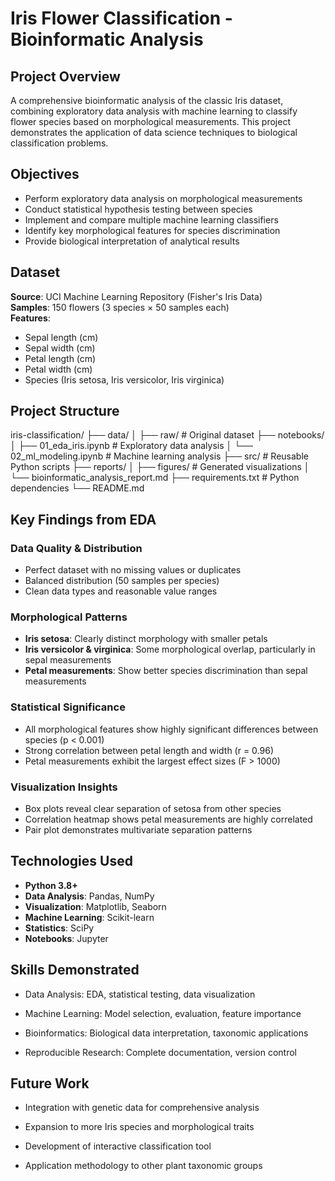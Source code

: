 # Iris Flower Classification - Bioinformatic Analysis

##  Project Overview
A comprehensive bioinformatic analysis of the classic Iris dataset, combining exploratory data analysis with machine learning to classify flower species based on morphological measurements. This project demonstrates the application of data science techniques to biological classification problems.

##  Objectives
- Perform exploratory data analysis on morphological measurements
- Conduct statistical hypothesis testing between species  
- Implement and compare multiple machine learning classifiers
- Identify key morphological features for species discrimination
- Provide biological interpretation of analytical results

##  Dataset
**Source**: UCI Machine Learning Repository (Fisher's Iris Data)  
**Samples**: 150 flowers (3 species × 50 samples each)  
**Features**: 
- Sepal length (cm)
- Sepal width (cm) 
- Petal length (cm)
- Petal width (cm)
- Species (Iris setosa, Iris versicolor, Iris virginica)

##  Project Structure
iris-classification/
├── data/
│ ├── raw/ # Original dataset
├── notebooks/
│ ├── 01_eda_iris.ipynb # Exploratory data analysis
│ └── 02_ml_modeling.ipynb # Machine learning analysis
├── src/ # Reusable Python scripts
├── reports/
│ ├── figures/ # Generated visualizations
│ └── bioinformatic_analysis_report.md
├── requirements.txt # Python dependencies
└── README.md


##  Key Findings from EDA

### Data Quality & Distribution
- Perfect dataset with no missing values or duplicates
- Balanced distribution (50 samples per species)
- Clean data types and reasonable value ranges

### Morphological Patterns  
- **Iris setosa**: Clearly distinct morphology with smaller petals
- **Iris versicolor & virginica**: Some morphological overlap, particularly in sepal measurements
- **Petal measurements**: Show better species discrimination than sepal measurements

### Statistical Significance
- All morphological features show highly significant differences between species (p < 0.001)
- Strong correlation between petal length and width (r = 0.96)
- Petal measurements exhibit the largest effect sizes (F > 1000)

### Visualization Insights
- Box plots reveal clear separation of setosa from other species
- Correlation heatmap shows petal measurements are highly correlated
- Pair plot demonstrates multivariate separation patterns

##  Technologies Used
- **Python 3.8+**
- **Data Analysis**: Pandas, NumPy
- **Visualization**: Matplotlib, Seaborn
- **Machine Learning**: Scikit-learn
- **Statistics**: SciPy
- **Notebooks**: Jupyter

## Skills Demonstrated
- Data Analysis: EDA, statistical testing, data visualization

- Machine Learning: Model selection, evaluation, feature importance

- Bioinformatics: Biological data interpretation, taxonomic applications

- Reproducible Research: Complete documentation, version control

## Future Work
- Integration with genetic data for comprehensive analysis

- Expansion to more Iris species and morphological traits

- Development of interactive classification tool

- Application methodology to other plant taxonomic groups
